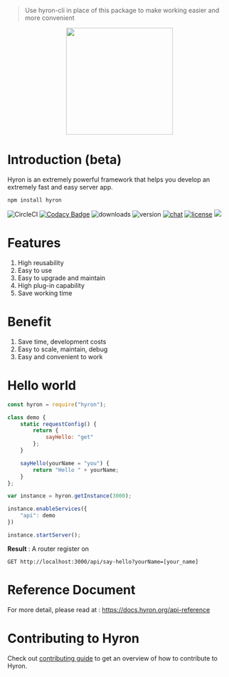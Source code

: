> Use hyron-cli in place of this package to make working easier and more convenient


<div style = "text-align:center">
    <img src="https://i.imgur.com/mAjPWAu.png" style="width:240px; margin:auto"/>
</div>

# Introduction (beta)

Hyron is an extremely powerful framework that helps you develop an extremely fast and easy server app.


```
npm install hyron
```

![CircleCI](https://img.shields.io/circleci/project/github/hyron-group/hyron/master.svg?style=flat)
[![Codacy Badge](https://api.codacy.com/project/badge/Grade/488552ae62744dd7bf6bb34028adcc36)](https://www.codacy.com/app/thangdjw/hyron?utm_source=github.com&utm_medium=referral&utm_content=hyron-group/hyron&utm_campaign=Badge_Grade)
![downloads](https://img.shields.io/npm/dm/hyron.svg?style=flat)
![version](https://img.shields.io/npm/v/hyron.svg?style=flat)
[![chat](https://img.shields.io/gitter/room/hyron-group/community.svg?style=flat)](https://gitter.im/Hyron-group/community)
[![license](https://img.shields.io/npm/l/hyron.svg?style=flat)](https://opensource.org/licenses/MIT)
[![](http://img.shields.io/liberapay/patrons/thangdjw.svg?logo=liberapay)](https://liberapay.com/thangdjw/donate)


# Features

1. High reusability
2. Easy to use
3. Easy to upgrade and maintain
4. High plug-in capability
5. Save working time

# Benefit

1. Save time, development costs
2. Easy to scale, maintain, debug
3. Easy and convenient to work

# Hello world

```js
const hyron = require("hyron");

class demo {
    static requestConfig() {
        return {
            sayHello: "get"
        };
    }

    sayHello(yourName = "you") {
        return "Hello " + yourName;
    }
};

var instance = hyron.getInstance(3000);

instance.enableServices({
    "api": demo
})

instance.startServer();
```

**Result** :
A router register on

```http
GET http://localhost:3000/api/say-hello?yourName=[your_name]
```
# Reference Document

For more detail, please read at : https://docs.hyron.org/api-reference
# Contributing to Hyron

Check out [contributing guide](https://docs.hyron.org/contribute) to get an overview of how to contribute to Hyron.
